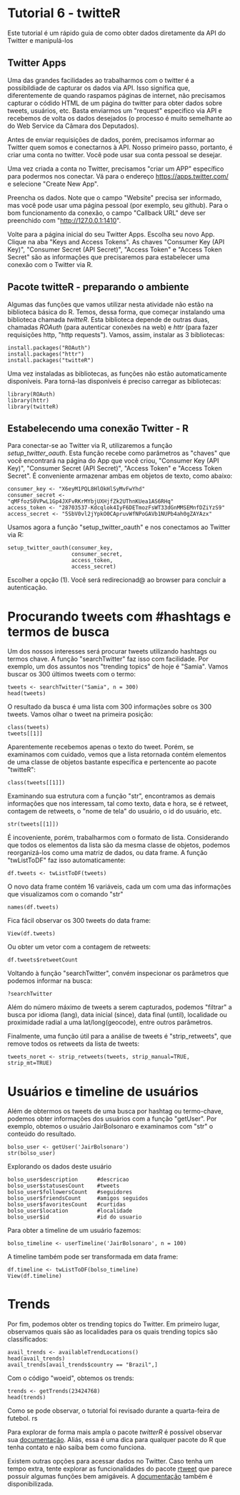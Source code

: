 # Tutorial 6 - twitteR

Este tutorial é um rápido guia de como obter dados diretamente da API do Twitter e manipulá-los

## Twitter Apps

Uma das grandes facilidades ao trabalharmos com o twitter é a possibildiade de capturar os dados via API. Isso significa que, diferentemente de quando raspamos páginas de internet, não precisamos capturar o códido HTML de um página do twitter para obter dados sobre tweets, usuários, etc. Basta enviarmos um "request" especifico via API e recebemos de volta os dados desejados (o processo é muito semelhante ao do Web Service da Câmara dos Deputados).

Antes de enviar requisições de dados, porém, precisamos informar ao Twitter quem somos e conectarnos à API. Nosso primeiro passo, portanto, é criar uma conta no twitter. Você pode usar sua conta pessoal se desejar.

Uma vez criada a conta no Twitter, precisamos "criar um APP" específico para podermos nos conectar. Vá para o endereço https://apps.twitter.com/ e selecione "Create New App".

Preencha os dados. Note que o campo "Website" precisa ser informado, mas você pode usar uma página pessoal (por exemplo, seu github). Para o bom funcionamento da conexão, o campo "Callback URL" deve ser preenchido com "http://127.0.0.1:1410".

Volte para a página inicial do seu Twitter Apps. Escolha seu novo App. Clique na aba "Keys and Access Tokens". As chaves "Consumer Key (API Key)", "Consumer Secret (API Secret)", "Access Token" e "Access Token Secret" são as informações que precisaremos para estabelecer uma conexão com o Twitter via R.

## Pacote twitteR - preparando o ambiente

Algumas das funções que vamos utilizar nesta atividade não estão na biblioteca básica do R. Temos, dessa forma, que começar instalando uma biblioteca chamada _twitteR_. Esta biblioteca depende de outras duas, chamadas _ROAuth_ (para autenticar conexões na web) e _httr_ (para fazer requisições http, "http requests"). Vamos, assim, instalar as 3 bibliotecas:

```{r}
install.packages("ROAuth")
install.packages("httr")
install.packages("twitteR")
```

Uma vez instaladas as bibliotecas, as funções não estão automaticamente disponíveis. Para torná-las disponíveis é preciso carregar as bibliotecas:

```{r}
library(ROAuth)
library(httr)
library(twitteR)
```

## Estabelecendo uma conexão Twitter - R

Para conectar-se ao Twitter via R, utilizaremos a função _setup\_twitter\_oauth_. Esta função recebe como parâmetros as "chaves" que você encontrará na página do App que você criou, "Consumer Key (API Key)", "Consumer Secret (API Secret)", "Access Token" e "Access Token Secret". É conveniente armazenar ambas em objetos de texto, como abaixo:

```{r}
consumer_key <- "X6eyM1PQL8HlOkHlSyMvFwYhd"
consumer_secret <- "qMFfozS0VPwL1Gp4JXFvRKrMYbjUXHjfZk2UThnKUea1AS6RHq"
access_token <- "28703537-Kdcqlok4IyF6DETmozFsWT33dGnMMSEMnfDZiYzS9"
access_secret <- "5SbV0vl2jYpkO0CApruvWfNPoGAVb1NUPb4ah0gZAYAzx"
```

Usamos agora a função "setup_twitter_oauth" e nos conectamos ao Twitter via R:

```{r}
setup_twitter_oauth(consumer_key,
                    consumer_secret,
                    access_token,
                    access_secret)
```

Escolher a opção (1). Você será redirecionad@ ao browser para concluir a autenticação.

# Procurando tweets com #hashtags e termos de busca

Um dos nossos interesses será procurar tweets utilizando hashtags ou termos chave. A função "searchTwitter" faz isso com facilidade. Por exemplo, um dos assuntos nos "trending topics" de hoje é "Samia". Vamos buscar os 300 últimos tweets com o termo:

```{r}
tweets <- searchTwitter("Samia", n = 300)
head(tweets)  
```

O resultado da busca é uma lista com 300 informações sobre os 300 tweets. Vamos olhar o tweet na primeira posição:

```{r}
class(tweets)
tweets[[1]]
```

Aparentemente recebemos apenas o texto do tweet. Porém, se examinamos com cuidado, vemos que a lista retornada contém elementos de uma classe de objetos bastante específica e pertencente ao pacote "twitteR":

```{r}
class(tweets[[1]])
```

Examinando sua estrutura com a função "str", encontramos as demais informações que nos interessam, tal como texto, data e hora, se é retweet, contagem de retweets, o "nome de tela" do usuário, o id do usuário, etc.

```{r}
str(tweets[[1]])
```

É incoveniente, porém, trabalharmos com o formato de lista. Considerando que todos os elementos da lista são da mesma classe de objetos, podemos reorganizá-los como uma matriz de dados, ou data frame. A função "twListToDF" faz isso automaticamente:

```{r}
df.tweets <- twListToDF(tweets)
```

O novo data frame contém 16 variáveis, cada um com uma das informações que visualizamos com o comando "str"

```{r}
names(df.tweets)
```

Fica fácil observar os 300 tweets do data frame:

```{r}
View(df.tweets)
```

Ou obter um vetor com a contagem de retweets:

```{r}
df.tweets$retweetCount
```

Voltando à função "searchTwitter", convém inspecionar os parâmetros que podemos informar na busca:

```{r}
?searchTwitter
```

Além do número máximo de tweets a serem capturados, podemos "filtrar" a busca por idioma (lang), data inicial (since), data final (until), localidade ou proximidade radial a uma lat/long(geocode), entre outros parâmetros.

Finalmente, uma função útil para a análise de tweets é "strip_retweets", que remove todos os retweets da lista de tweets:

```{r}
tweets_noret <- strip_retweets(tweets, strip_manual=TRUE, strip_mt=TRUE)
```

# Usuários e timeline de usuários

Além de obtermos os tweets de uma busca por hashtag ou termo-chave, podemos obter informações dos usuários com a função "getUser". Por exemplo, obtemos o usuário JairBolsonaro e examinamos com "str" o conteúdo do resultado.

```{r}
bolso_user <- getUser('JairBolsonaro')
str(bolso_user)
```

Explorando os dados deste usuário

```{r}
bolso_user$description      #descricao
bolso_user$statusesCount    #tweets
bolso_user$followersCount   #seguidores
bolso_user$friendsCount     #amigos seguidos
bolso_user$favoritesCount   #curtidas
bolso_user$location         #localidade
bolso_user$id               #id do usuario
```

Para obter a timeline de um usuário fazemos:

```{r}
bolso_timeline <- userTimeline('JairBolsonaro', n = 100)
```

A timeline também pode ser transformada em data frame:

```{r}
df.timeline <- twListToDF(bolso_timeline)
View(df.timeline)
```

# Trends

Por fim, podemos obter os trending topics do Twitter. Em primeiro lugar, observamos quais são as localidades para os quais trending topics são classificados:

```{r}
avail_trends <- availableTrendLocations()
head(avail_trends)
avail_trends[avail_trends$country == "Brazil",]
```

Com o código "woeid", obtemos os trends:

```{r}
trends <- getTrends(23424768)
head(trends)
```

Como se pode observar, o tutorial foi revisado durante a quarta-feira de futebol. rs

Para explorar de forma mais ampla o pacote _twitterR_ é possível observar sua [documentação](https://www.rdocumentation.org/packages/twitteR/versions/1.1.9). Aliás, essa é uma dica para qualquer pacote do R que tenha contato e não saiba bem como funciona.

Existem outras opções para acessar dados no Twitter. Caso tenha um tempo extra, tente explorar as funcionalidades do pacote [rtweet](https://rtweet.info/) que parece possuir algumas funções bem amigáveis. A [documentação](https://www.rdocumentation.org/packages/rtweet/versions/0.4.0) também é disponibilizada.

